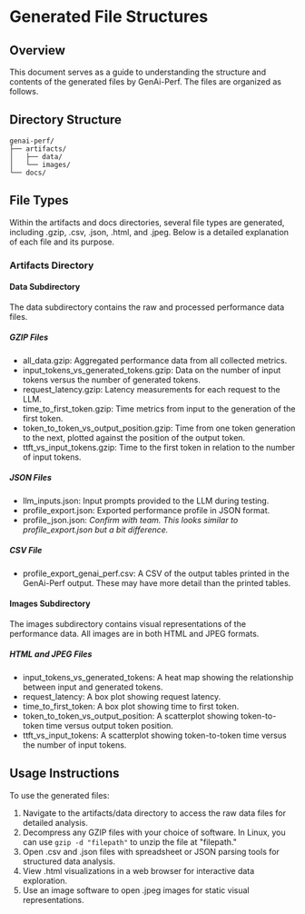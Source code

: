 <!--
Copyright (c) 2024, NVIDIA CORPORATION & AFFILIATES. All rights reserved.

Redistribution and use in source and binary forms, with or without
modification, are permitted provided that the following conditions
are met:
 * Redistributions of source code must retain the above copyright
   notice, this list of conditions and the following disclaimer.
 * Redistributions in binary form must reproduce the above copyright
   notice, this list of conditions and the following disclaimer in the
   documentation and/or other materials provided with the distribution.
 * Neither the name of NVIDIA CORPORATION nor the names of its
   contributors may be used to endorse or promote products derived
   from this software without specific prior written permission.

THIS SOFTWARE IS PROVIDED BY THE COPYRIGHT HOLDERS ``AS IS'' AND ANY
EXPRESS OR IMPLIED WARRANTIES, INCLUDING, BUT NOT LIMITED TO, THE
IMPLIED WARRANTIES OF MERCHANTABILITY AND FITNESS FOR A PARTICULAR
PURPOSE ARE DISCLAIMED.  IN NO EVENT SHALL THE COPYRIGHT OWNER OR
CONTRIBUTORS BE LIABLE FOR ANY DIRECT, INDIRECT, INCIDENTAL, SPECIAL,
EXEMPLARY, OR CONSEQUENTIAL DAMAGES (INCLUDING, BUT NOT LIMITED TO,
PROCUREMENT OF SUBSTITUTE GOODS OR SERVICES; LOSS OF USE, DATA, OR
PROFITS; OR BUSINESS INTERRUPTION) HOWEVER CAUSED AND ON ANY THEORY
OF LIABILITY, WHETHER IN CONTRACT, STRICT LIABILITY, OR TORT
(INCLUDING NEGLIGENCE OR OTHERWISE) ARISING IN ANY WAY OUT OF THE USE
OF THIS SOFTWARE, EVEN IF ADVISED OF THE POSSIBILITY OF SUCH DAMAGE.
-->

# Generated File Structures

## Overview

This document serves as a guide to understanding the structure and contents of
the generated files by GenAi-Perf. The files are organized as follows.

## Directory Structure

```
genai-perf/
├── artifacts/
│   ├── data/
│   └── images/
└── docs/
```

## File Types
Within the artifacts and docs directories, several file types are generated,
including .gzip, .csv, .json, .html, and .jpeg. Below is a detailed
explanation of each file and its purpose.

### Artifacts Directory

#### Data Subdirectory

The data subdirectory contains the raw and processed performance data files.

##### GZIP Files

- all_data.gzip: Aggregated performance data from all collected metrics.
- input_tokens_vs_generated_tokens.gzip: Data on the number of input tokens
versus the number of generated tokens.
- request_latency.gzip: Latency measurements for each request to the LLM.
- time_to_first_token.gzip: Time metrics from input to the generation of the
first token.
- token_to_token_vs_output_position.gzip: Time from one token generation to
the next, plotted against the position of the output token.
- ttft_vs_input_tokens.gzip: Time to the first token in relation to the
number of input tokens.

##### JSON Files

- llm_inputs.json: Input prompts provided to the LLM during testing.
- profile_export.json: Exported performance profile in JSON format.
- profile_json.json: *Confirm with team. This looks similar to profile_export.json but a bit difference.*

##### CSV File

- profile_export_genai_perf.csv: A CSV of the output tables printed
in the GenAi-Perf output. These may have more detail than the printed tables.

#### Images Subdirectory

The images subdirectory contains visual representations of the performance
data. All images are in both HTML and JPEG formats.

##### HTML and JPEG Files
- input_tokens_vs_generated_tokens: A heat map showing the relationship
between input and generated tokens.
- request_latency: A box plot showing request latency.
- time_to_first_token: A box plot showing time to first token.
- token_to_token_vs_output_position: A scatterplot showing token-to-token
time versus output token position.
- ttft_vs_input_tokens: A scatterplot showing token-to-token time versus the
number of input tokens.

## Usage Instructions

To use the generated files:
1. Navigate to the artifacts/data directory to access the raw data files for
detailed analysis.
2. Decompress any GZIP files with your choice of software. In Linux, you can
use `gzip -d "filepath"` to unzip the file at "filepath."
3. Open .csv and .json files with spreadsheet or JSON parsing tools for structured
data analysis.
4. View .html visualizations in a web browser for interactive data exploration.
5. Use an image software to open .jpeg images for static visual representations.